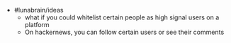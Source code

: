 - #lunabrain/ideas
	- what if you could whitelist certain people as high signal users on a platform
	- On hackernews, you can follow certain users or see their comments